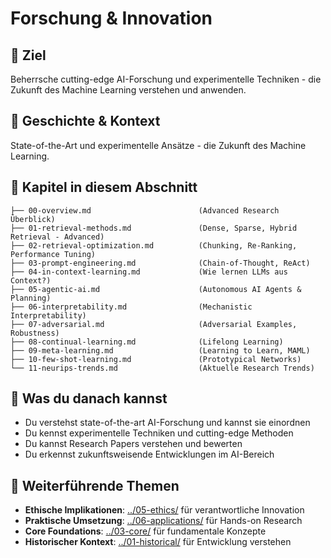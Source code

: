 # Forschung & Innovation

## 🎯 Ziel
Beherrsche cutting-edge AI-Forschung und experimentelle Techniken - die Zukunft des Machine Learning verstehen und anwenden.

## 📖 Geschichte & Kontext
State-of-the-Art und experimentelle Ansätze - die Zukunft des Machine Learning.

## 📂 Kapitel in diesem Abschnitt
```
├── 00-overview.md                        (Advanced Research Überblick)
├── 01-retrieval-methods.md               (Dense, Sparse, Hybrid Retrieval - Advanced)
├── 02-retrieval-optimization.md          (Chunking, Re-Ranking, Performance Tuning)
├── 03-prompt-engineering.md              (Chain-of-Thought, ReAct)
├── 04-in-context-learning.md             (Wie lernen LLMs aus Context?)
├── 05-agentic-ai.md                      (Autonomous AI Agents & Planning)
├── 06-interpretability.md                (Mechanistic Interpretability)
├── 07-adversarial.md                     (Adversarial Examples, Robustness)
├── 08-continual-learning.md              (Lifelong Learning)
├── 09-meta-learning.md                   (Learning to Learn, MAML)
├── 10-few-shot-learning.md               (Prototypical Networks)
└── 11-neurips-trends.md                  (Aktuelle Research Trends)
```

## 🚀 Was du danach kannst
- Du verstehst state-of-the-art AI-Forschung und kannst sie einordnen
- Du kennst experimentelle Techniken und cutting-edge Methoden
- Du kannst Research Papers verstehen und bewerten
- Du erkennst zukunftsweisende Entwicklungen im AI-Bereich

## 🔗 Weiterführende Themen
- **Ethische Implikationen**: [../05-ethics/](../05-ethics/) für verantwortliche Innovation
- **Praktische Umsetzung**: [../06-applications/](../06-applications/) für Hands-on Research
- **Core Foundations**: [../03-core/](../03-core/) für fundamentale Konzepte
- **Historischer Kontext**: [../01-historical/](../01-historical/) für Entwicklung verstehen